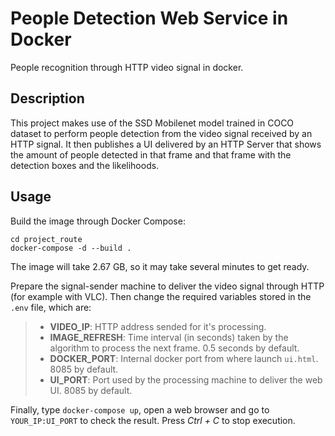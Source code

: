 # People Detection Web Service in Docker

People recognition through HTTP video signal in docker.

## Description

This project makes use of the SSD Mobilenet model trained in COCO dataset to perform people detection from the video signal received by an HTTP signal. It then publishes a UI delivered by an HTTP Server that shows the amount of people detected in that frame and that frame with the detection boxes and the likelihoods.

## Usage

Build the image through Docker Compose:

```
cd project_route
docker-compose -d --build .
```

The image will take 2.67 GB, so it may take several minutes to get ready.  

Prepare the signal-sender machine to deliver the video signal through HTTP (for example with VLC). Then change the required variables stored in the ```.env``` file, which are:
> * **VIDEO_IP**: HTTP address sended for it's processing.
> * **IMAGE_REFRESH**: Time interval (in seconds) taken by the algorithm to process the next frame. 0.5 seconds by default.
> * **DOCKER_PORT**: Internal docker port from where launch ```ui.html```. 8085 by default.
> * **UI_PORT**: Port used by the processing machine to deliver the web UI. 8085 by default.

Finally, type ```docker-compose up```, open a web browser and go to ```YOUR_IP:UI_PORT``` to check the result. Press *Ctrl + C* to stop execution.

